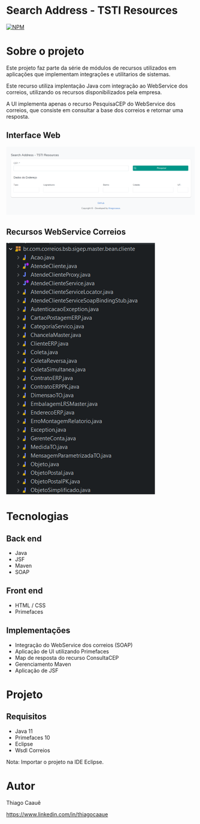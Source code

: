 # Search Address - TSTI Resources
[![NPM](https://img.shields.io/github/license/thiagocaaue/search-address-java-v1)](https://github.com/thiagocaaue/search-address-java-v1/blob/main/LICENSE) 

# Sobre o projeto

Este projeto faz parte da série de módulos de recursos utilizados em aplicações que implementam integrações e utilitarios de sistemas.

Este recurso utiliza implentação Java com integração ao WebService dos correios, utilizando os recursos disponibilizados pela empresa.

A UI implementa apenas o recurso PesquisaCEP do WebService dos correios, que consiste em consultar a base dos correios e retornar uma resposta.

## Interface Web
![Web 1](https://github.com/thiagocaaue/search-address-java-v1/blob/main/assets/img_1.png)

## Recursos WebService Correios
![Resource](https://github.com/thiagocaaue/search-address-java-v1/blob/main/assets/img_2.png)

# Tecnologias
## Back end
- Java
- JSF
- Maven
- SOAP

## Front end
- HTML / CSS
- Primefaces

## Implementações
- Integração do WebService dos correios (SOAP)
- Aplicação de UI utilizando Primefaces
- Map de resposta do recurso ConsultaCEP
- Gerenciamento Maven
- Aplicação de JSF

# Projeto

## Requisitos
- Java 11
- Primefaces 10
- Eclipse
- Wsdl Correios

Nota: Importar o projeto na IDE Eclipse.

# Autor

Thiago Caauê

https://www.linkedin.com/in/thiagocaaue

